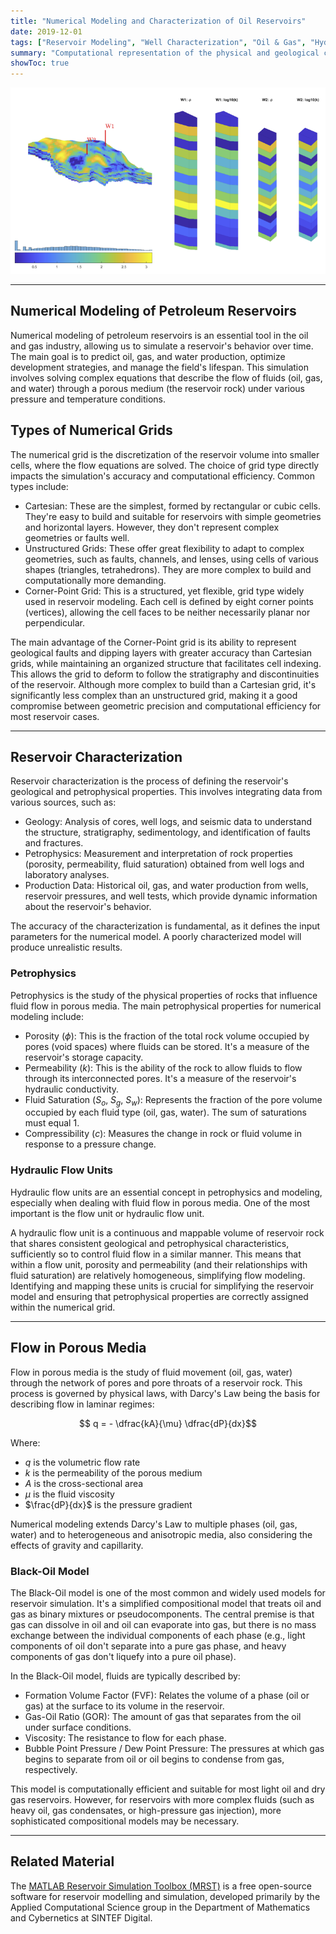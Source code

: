 ```yaml
---
title: "Numerical Modeling and Characterization of Oil Reservoirs"
date: 2019-12-01
tags: ["Reservoir Modeling", "Well Characterization", "Oil & Gas", "Hydraulic Flow Unit", "MRST", "Petrophysics", "Porous Medium"]
summary: "Computational representation of the physical and geological characteristics of oil wells."
showToc: true
---
```


![](unisim1d_overview.png)

---

## Numerical Modeling of Petroleum Reservoirs

Numerical modeling of petroleum reservoirs is an essential tool in the oil and gas industry, allowing us to simulate a reservoir's behavior over time. The main goal is to predict oil, gas, and water production, optimize development strategies, and manage the field's lifespan. This simulation involves solving complex equations that describe the flow of fluids (oil, gas, and water) through a porous medium (the reservoir rock) under various pressure and temperature conditions.

## Types of Numerical Grids

The numerical grid is the discretization of the reservoir volume into smaller cells, where the flow equations are solved. The choice of grid type directly impacts the simulation's accuracy and computational efficiency. Common types include:

* Cartesian: These are the simplest, formed by rectangular or cubic cells. They're easy to build and suitable for reservoirs with simple geometries and horizontal layers. However, they don't represent complex geometries or faults well.
* Unstructured Grids: These offer great flexibility to adapt to complex geometries, such as faults, channels, and lenses, using cells of various shapes (triangles, tetrahedrons). They are more complex to build and computationally more demanding.
* Corner-Point Grid: This is a structured, yet flexible, grid type widely used in reservoir modeling. Each cell is defined by eight corner points (vertices), allowing the cell faces to be neither necessarily planar nor perpendicular.

The main advantage of the Corner-Point grid is its ability to represent geological faults and dipping layers with greater accuracy than Cartesian grids, while maintaining an organized structure that facilitates cell indexing. This allows the grid to deform to follow the stratigraphy and discontinuities of the reservoir. Although more complex to build than a Cartesian grid, it's significantly less complex than an unstructured grid, making it a good compromise between geometric precision and computational efficiency for most reservoir cases.

---

## Reservoir Characterization

Reservoir characterization is the process of defining the reservoir's geological and petrophysical properties. This involves integrating data from various sources, such as:

* Geology: Analysis of cores, well logs, and seismic data to understand the structure, stratigraphy, sedimentology, and identification of faults and fractures.
* Petrophysics: Measurement and interpretation of rock properties (porosity, permeability, fluid saturation) obtained from well logs and laboratory analyses.
* Production Data: Historical oil, gas, and water production from wells, reservoir pressures, and well tests, which provide dynamic information about the reservoir's behavior.

The accuracy of the characterization is fundamental, as it defines the input parameters for the numerical model. A poorly characterized model will produce unrealistic results.

### Petrophysics

Petrophysics is the study of the physical properties of rocks that influence fluid flow in porous media. The main petrophysical properties for numerical modeling include:

* Porosity ($\phi$): This is the fraction of the total rock volume occupied by pores (void spaces) where fluids can be stored. It's a measure of the reservoir's storage capacity.
* Permeability ($k$): This is the ability of the rock to allow fluids to flow through its interconnected pores. It's a measure of the reservoir's hydraulic conductivity.
* Fluid Saturation ($S_o$, $S_g$, $S_w$): Represents the fraction of the pore volume occupied by each fluid type (oil, gas, water). The sum of saturations must equal 1.
* Compressibility ($c$): Measures the change in rock or fluid volume in response to a pressure change.

### Hydraulic Flow Units

Hydraulic flow units are an essential concept in petrophysics and modeling, especially when dealing with fluid flow in porous media. One of the most important is the flow unit or hydraulic flow unit.

A hydraulic flow unit is a continuous and mappable volume of reservoir rock that shares consistent geological and petrophysical characteristics, sufficiently so to control fluid flow in a similar manner. This means that within a flow unit, porosity and permeability (and their relationships with fluid saturation) are relatively homogeneous, simplifying flow modeling. Identifying and mapping these units is crucial for simplifying the reservoir model and ensuring that petrophysical properties are correctly assigned within the numerical grid.

---

## Flow in Porous Media

Flow in porous media is the study of fluid movement (oil, gas, water) through the network of pores and pore throats of a reservoir rock. This process is governed by physical laws, with Darcy's Law being the basis for describing flow in laminar regimes:

$$ q = - \dfrac{kA}{\mu} \dfrac{dP}{dx}$$
 
Where:

* $q$ is the volumetric flow rate
* $k$ is the permeability of the porous medium
* $A$ is the cross-sectional area
* $\mu$ is the fluid viscosity
* $\frac{dP}{dx}$ is the pressure gradient

Numerical modeling extends Darcy's Law to multiple phases (oil, gas, water) and to heterogeneous and anisotropic media, also considering the effects of gravity and capillarity.

### Black-Oil Model

The Black-Oil model is one of the most common and widely used models for reservoir simulation. It's a simplified compositional model that treats oil and gas as binary mixtures or pseudocomponents. The central premise is that gas can dissolve in oil and oil can evaporate into gas, but there is no mass exchange between the individual components of each phase (e.g., light components of oil don't separate into a pure gas phase, and heavy components of gas don't liquefy into a pure oil phase).

In the Black-Oil model, fluids are typically described by:

* Formation Volume Factor (FVF): Relates the volume of a phase (oil or gas) at the surface to its volume in the reservoir.
* Gas-Oil Ratio (GOR): The amount of gas that separates from the oil under surface conditions.
* Viscosity: The resistance to flow for each phase.
* Bubble Point Pressure / Dew Point Pressure: The pressures at which gas begins to separate from oil or oil begins to condense from gas, respectively.

This model is computationally efficient and suitable for most light oil and dry gas reservoirs. However, for reservoirs with more complex fluids (such as heavy oil, gas condensates, or high-pressure gas injection), more sophisticated compositional models may be necessary.

---

## Related Material

The [MATLAB Reservoir Simulation Toolbox (MRST)](https://www.sintef.no/projectweb/mrst/) is a free open-source software for reservoir modelling and simulation, developed primarily by the Applied Computational Science group in the Department of Mathematics and Cybernetics at SINTEF Digital. 



